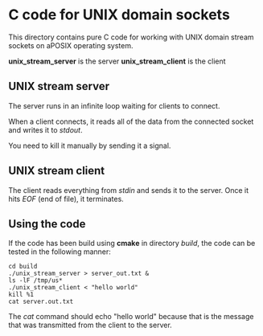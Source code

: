 C code for UNIX domain sockets
==============================
This directory contains pure C code for working with UNIX domain stream sockets
on aPOSIX operating system.

**unix_stream_server** is the server
**unix_stream_client** is the client


UNIX stream server
------------------
The server runs in an infinite loop waiting for clients to connect.

When a client connects, it reads all of the data from the connected socket and
writes it to *stdout*.

You need to kill it manually by sending it a signal.


UNIX stream client
------------------
The client reads everything from *stdin* and sends it to the server.  Once it hits
*EOF* (end of file), it terminates.


Using the code
--------------
If the code has been build using **cmake** in directory *build*, the code can be
tested in the following manner:

    cd build
    ./unix_stream_server > server_out.txt &
    ls -lF /tmp/us*
    ./unix_stream_client < "hello world"
    kill %1
    cat server.out.txt

The *cat* command should echo "hello world" because that is the message that was
transmitted from the client to the server.
